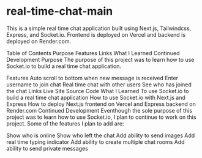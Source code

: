 # real-time-chat-main
This is a simple real time chat application built using Next.js, Tailwindcss, Express, and Socket.io. Frontend is deployed on Vercel and backend is deployed on Render.com.

Table of Contents
Purpose
Features
Links
What I Learned
Continued Development
Purpose
The purpose of this project was to learn how to use Socket.io to build a real time chat application.

Features
Auto scroll to bottom when new message is received
Enter username to join chat
Real time chat with other users
See who has joined the chat
Links
Live Site
Source Code
What I Learned
To use Socket.io to build a real time chat application
How to use Socket.io with Next.js and Express
How to deploy Next.js frontend on Vercel and Express backend on Render.com
Continued Development
Eventhough the sole purpose of this project was to learn how to use Socket.io, I plan to continue to work on this project. Some of the features I plan to add are:

Show who is online
Show who left the chat
Add ability to send images
Add real time typing indicator
Add ability to create multiple chat rooms
Add ability to send private messages
